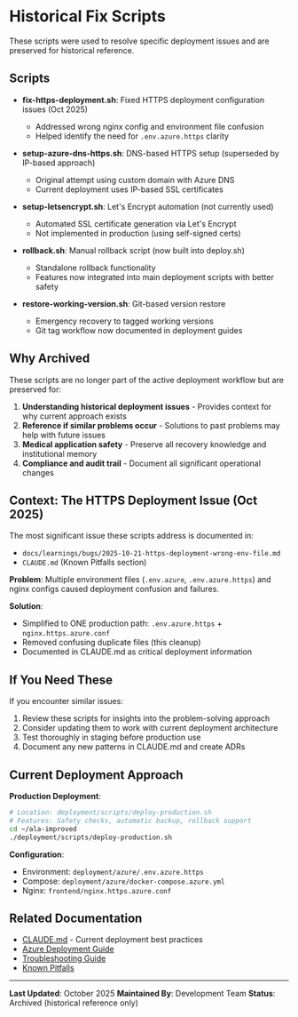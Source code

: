 # Historical Fix Scripts

These scripts were used to resolve specific deployment issues and are preserved for historical reference.

## Scripts

- **fix-https-deployment.sh**: Fixed HTTPS deployment configuration issues (Oct 2025)
  - Addressed wrong nginx config and environment file confusion
  - Helped identify the need for `.env.azure.https` clarity

- **setup-azure-dns-https.sh**: DNS-based HTTPS setup (superseded by IP-based approach)
  - Original attempt using custom domain with Azure DNS
  - Current deployment uses IP-based SSL certificates

- **setup-letsencrypt.sh**: Let's Encrypt automation (not currently used)
  - Automated SSL certificate generation via Let's Encrypt
  - Not implemented in production (using self-signed certs)

- **rollback.sh**: Manual rollback script (now built into deploy.sh)
  - Standalone rollback functionality
  - Features now integrated into main deployment scripts with better safety

- **restore-working-version.sh**: Git-based version restore
  - Emergency recovery to tagged working versions
  - Git tag workflow now documented in deployment guides

## Why Archived

These scripts are no longer part of the active deployment workflow but are preserved for:
1. **Understanding historical deployment issues** - Provides context for why current approach exists
2. **Reference if similar problems occur** - Solutions to past problems may help with future issues
3. **Medical application safety** - Preserve all recovery knowledge and institutional memory
4. **Compliance and audit trail** - Document all significant operational changes

## Context: The HTTPS Deployment Issue (Oct 2025)

The most significant issue these scripts address is documented in:
- `docs/learnings/bugs/2025-10-21-https-deployment-wrong-env-file.md`
- `CLAUDE.md` (Known Pitfalls section)

**Problem**: Multiple environment files (`.env.azure`, `.env.azure.https`) and nginx configs caused deployment confusion and failures.

**Solution**:
- Simplified to ONE production path: `.env.azure.https` + `nginx.https.azure.conf`
- Removed confusing duplicate files (this cleanup)
- Documented in CLAUDE.md as critical deployment information

## If You Need These

If you encounter similar issues:
1. Review these scripts for insights into the problem-solving approach
2. Consider updating them to work with current deployment architecture
3. Test thoroughly in staging before production use
4. Document any new patterns in CLAUDE.md and create ADRs

## Current Deployment Approach

**Production Deployment**:
```bash
# Location: deployment/scripts/deploy-production.sh
# Features: Safety checks, automatic backup, rollback support
cd ~/ala-improved
./deployment/scripts/deploy-production.sh
```

**Configuration**:
- Environment: `deployment/azure/.env.azure.https`
- Compose: `deployment/azure/docker-compose.azure.yml`
- Nginx: `frontend/nginx.https.azure.conf`

## Related Documentation

- [CLAUDE.md](../../../CLAUDE.md) - Current deployment best practices
- [Azure Deployment Guide](../../../docs/deployment/AZURE_DEPLOYMENT.md)
- [Troubleshooting Guide](../../../docs/TROUBLESHOOTING.md)
- [Known Pitfalls](../../../CLAUDE.md#known-pitfalls--solutions)

---

**Last Updated**: October 2025
**Maintained By**: Development Team
**Status**: Archived (historical reference only)
